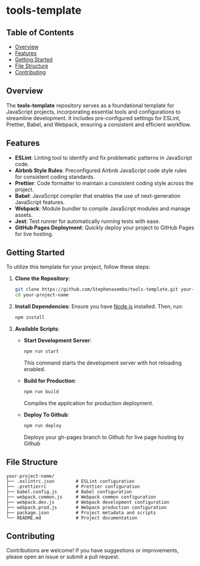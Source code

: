 # tools-template

## Table of Contents
- [Overview](#overview)
- [Features](#features)
- [Getting Started](#getting-started)
- [File Structure](#file-structure)
- [Contributing](#contributing)

## Overview

The **tools-template** repository serves as a foundational template for JavaScript projects, incorporating essential tools and configurations to streamline development. It includes pre-configured settings for ESLint, Prettier, Babel, and Webpack, ensuring a consistent and efficient workflow.

## Features

- **ESLint**: Linting tool to identify and fix problematic patterns in JavaScript code.
- **Airbnb Style Rules**: Preconfigured Airbnb JavaScript code style rules for consistent coding standards.
- **Prettier**: Code formatter to maintain a consistent coding style across the project.
- **Babel**: JavaScript compiler that enables the use of next-generation JavaScript features.
- **Webpack**: Module bundler to compile JavaScript modules and manage assets.
- **Jest**: Test runner for automatically running tests with ease.
- **GitHub Pages Deployment**: Quickly deploy your project to GitHub Pages for live hosting.

## Getting Started

To utilize this template for your project, follow these steps:

1. **Clone the Repository**:
   ```bash
   git clone https://github.com/Stephenasembo/tools-template.git your-project-name
   cd your-project-name
   ```

2. **Install Dependencies**:
   Ensure you have [Node.js](https://nodejs.org/) installed. Then, run:
   ```bash
   npm install
   ```

3. **Available Scripts**:
   - **Start Development Server**:
     ```bash
     npm run start
     ```
     This command starts the development server with hot reloading enabled.

   - **Build for Production**:
     ```bash
     npm run build
     ```
     Compiles the application for production deployment.

    - **Deploy To Github**:
      ```bash
      npm run deploy
      ```
      Deploys your gh-pages branch to Github for live page hosting by Github
## File Structure

```
your-project-name/
├── .eslintrc.json        # ESLint configuration
├── .prettierrc           # Prettier configuration
├── babel.config.js       # Babel configuration
├── webpack.common.js     # Webpack common configuration
├── webpack.dev.js        # Webpack development configuration
├── webpack.prod.js       # Webpack production configuration
├── package.json          # Project metadata and scripts
└── README.md             # Project documentation
```

## Contributing

Contributions are welcome! If you have suggestions or improvements, please open an issue or submit a pull request.
